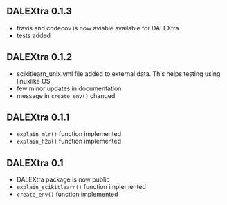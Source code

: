 DALEXtra 0.1.3
----------------------------------------------------------------
* travis and codecov is now aviable available for DALEXtra
* tests added

DALEXtra 0.1.2
----------------------------------------------------------------
* scikitlearn_unix.yml file added to external data. This helps testing using linuxlike OS
* few minor updates in documentation
* message in `create_env()` changed

DALEXtra 0.1.1
----------------------------------------------------------------
* `explain_mlr()` function implemented
* `explain_h2o()` function implemented

DALEXtra 0.1
----------------------------------------------------------------
* DALEXtra package is now public
* `explain_scikitlearn()` function implemented
* `create_env()` function implemented

